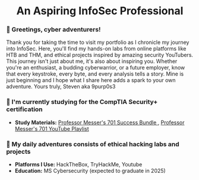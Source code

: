 <h1 align="center">An Aspiring InfoSec Professional</h1>
<h3 align="left">👋 Greetings, cyber adventurers!</h3>

Thank you for taking the time to visit my portfolio as I chronicle my journey into InfoSec. Here, you'll find my hands-on labs from online platforms like HTB and THM, and ethical projects inspired by amazing security YouTubers. This journey isn't just about me, it's also about inspiring you. Whether you're an enthusiast, a budding cyberwarrior, or a future employer, know that every keystroke, every byte, and every analysis tells a story. Mine is just beginning and I hope what I share here adds a spark to your own adventure. Yours truly, Steven aka 9purp0s3

<h3 align="left">📄 I'm currently studying for the CompTIA Security+ certification</h3>

- **Study Materials:** [Professor Messer's 701 Success Bundle ](https://www.professormesser.com/sy0-701-success-bundle/), [Professor Messer's 701 YouTube Playlist](https://www.youtube.com/playlist?list=PLG49S3nxzAnl4QDVqK-hOnoqcSKEIDDuv)

<h3 align="left">🌱 My daily adventures consists of ethical hacking labs and projects</h3>

- **Platforms I Use:** HackTheBox, TryHackMe, Youtube
- **Education:** MS Cybersecurity (expected to graduate in 2025)
